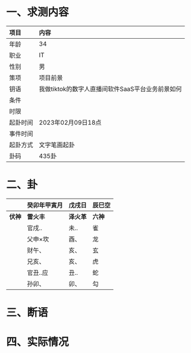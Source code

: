 # 一、求测内容
|项目|内容|
|:-|:-|
|年龄|34|
|职业|IT|
|性别|男|
|策项|项目前景|
|钥语|我做tiktok的数字人直播间软件SaaS平台业务前景如何|
|条件||
|时限||
|起卦时间|2023年02月09日18点|
|事件时间||
|起卦方式|文字笔画起卦|
|卦码|435卦|

# 二、卦
||癸卯年甲寅月|戊戌日|辰巳空|
|:-|:-|:-|:-|
|**伏神**|**雷火丰**|**泽火革**|**六神**|
||官戌..|未..|雀|
||父申×坎|酉、|龙|
||财午、|亥、|玄|
||兄亥、|亥、|虎|
||官丑..应|丑..|蛇|
||孙卯、|卯、|勾|


# 三、断语

# 四、实际情况
